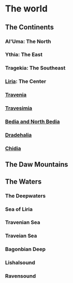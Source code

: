 # The world

## The Continents


### Al'Uma: The North

### Ythia: The East

### Tragekia: The Southeast

### [Liria](Liria.md): The Center

### [Travenia](Travenia.md)

### [Travesimia](Travesimia.md)

### [Bedia and North Bedia](Bedia.md)

### [Dradehalia](Dradehalia.md)

### [Chidia](Chidia.md)

## The Daw Mountains

## The Waters

### The Deepwaters

### Sea of Liria

### Travenian Sea

### Traveian Sea

### Bagonbian Deep

### Lishalsound

### Ravensound

